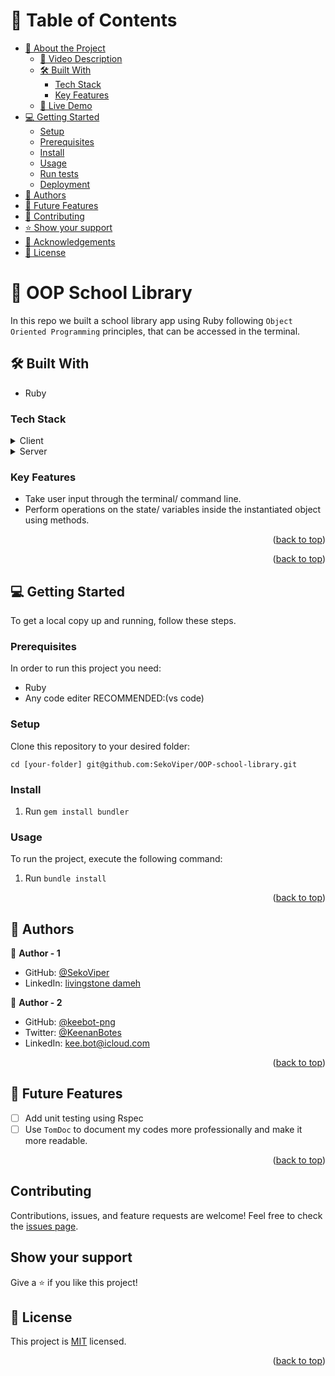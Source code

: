 <a name="readme-top"></a>

<!-- TABLE OF CONTENTS -->

# 📗 Table of Contents

- [📖 About the Project](#about-project)
  - [🎦 Video Description](#video)
  - [🛠 Built With](#built-with)
    - [Tech Stack](#tech-stack)
    - [Key Features](#key-features)
  - [🚀 Live Demo](#live-demo)
- [💻 Getting Started](#getting-started)
  - [Setup](#setup)
  - [Prerequisites](#prerequisites)
  - [Install](#install)
  - [Usage](#usage)
  - [Run tests](#run-tests)
  - [Deployment](#triangular_flag_on_post-deployment)
- [👥 Authors](#authors)
- [🔭 Future Features](#future-features)
- [🤝 Contributing](#contributing)
- [⭐️ Show your support](#support)
- [🙏 Acknowledgements](#acknowledgements)
- [📝 License](#license)

# 📖 OOP School Library <a name="about-project"></a>

In this repo we built a school library app using Ruby following `Object Oriented Programming` principles, that can be accessed in the terminal.

## 🛠 Built With <a name="built-with"></a>

- Ruby

### Tech Stack <a name="tech-stack"></a>

<details>
  <summary>Client</summary>
  <ul></ul>
</details>

<details>
  <summary>Server</summary>
  <ul></ul>
</details>

<!-- Features -->

### Key Features <a name="key-features"></a>

- Take user input through the terminal/ command line.
- Perform operations on the state/ variables inside the instantiated object using methods.

<p align="right">(<a href="#readme-top">back to top</a>)</p>

<!-- LIVE DEMO -->
<!--
## 🚀 Live Demo <a name="live-demo"></a>
- [Live Demo Link]() -->
<p align="right">(<a href="#readme-top">back to top</a>)</p>

<!-- GETTING STARTED -->

## 💻 Getting Started <a name="getting-started"></a>

To get a local copy up and running, follow these steps.

### Prerequisites

In order to run this project you need:

- Ruby
- Any code editer RECOMMENDED:(vs code)

### Setup

Clone this repository to your desired folder:

`cd [your-folder] git@github.com:SekoViper/OOP-school-library.git`

### Install

1. Run `gem install bundler`

### Usage

To run the project, execute the following command:

1. Run `bundle install`

<p align="right">(<a href="#readme-top">back to top</a>)</p>

<!-- AUTHORS -->

## 👥 Authors <a name="authors"></a>

👤 **Author - 1**

- GitHub: [@SekoViper](https://github.com/SekoViper)
- LinkedIn: [livingstone dameh](https://www.linkedin.com/in/livingstone-dameh/)

👤 **Author - 2**

- GitHub: [@keebot-png](https://github.com/keebot-png)
- Twitter: [@KeenanBotes](https://twitter.com/KeenanBotes)
- LinkedIn: [kee.bot@icloud.com](https://www.linkedin.com/in/keenan-botes-947043160)

<p align="right">(<a href="#readme-top">back to top</a>)</p>

## 🔭 Future Features <a name="future-features"></a>

- [ ] Add unit testing using Rspec
- [ ] Use `TomDoc` to document my codes more professionally and make it more readable.

<p align="right">(<a href="#readme-top">back to top</a>)</p>

## Contributing

Contributions, issues, and feature requests are welcome!
Feel free to check the [issues page](https://github.com/SekoViper/OOP-school-library.git/issues).

## Show your support

Give a ⭐️ if you like this project!

## 📝 License

This project is [MIT](./MIT.md) licensed.

<p align="right">(<a href="#readme-top">back to top</a>)</p>